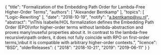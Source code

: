 {
    "title": "Formalization of the Embedding Path Order for Lambda-Free Higher-Order Terms",
    "authors": [
        "Alexander Bentkamp"
    ],
    "topics": [
        "Logic-Rewriting"
    ],
    "date": "2018-10-19",
    "notify": "a.bentkamp@vu.nl",
    "abstract": "\nThis Isabelle/HOL formalization defines the Embedding Path Order (EPO)\nfor higher-order terms without lambda-abstraction and proves many\nuseful properties about it. In contrast to the lambda-free recursive\npath orders, it does not fully coincide with RPO on first-order terms,\nbut it is compatible with arbitrary higher-order contexts.",
    "licence": "BSD",
    "olderReleases": {
        "2018": "2018-10-21",
        "2019": "2019-06-11"
    }
}
